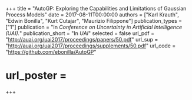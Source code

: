 +++
title = "AutoGP: Exploring the Capabilities and Limitations of Gaussian Process Models"
date = 2017-08-11T00:00:00
authors = ["Karl Krauth", "Edwin Bonilla", "Kurt Cutajar", "Maurizio Filippone"]
publication_types = ["1"]
publication = "In *Conference on Uncertainty in Artificial Intelligence (UAI).*"
publication_short = "In *UAI*"
selected = false
url_pdf = "http://auai.org/uai2017/proceedings/papers/50.pdf"
url_sup = "http://auai.org/uai2017/proceedings/supplements/50.pdf"
url_code = "https://github.com/ebonilla/AutoGP"
# url_poster =  
+++
